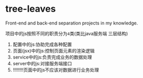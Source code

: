 # tree-leaves
Front-end and back-end separation projects in my knowledge.


项目中的js按照不同的职责分为`4`类(类比java服务端 三层结构)
 1. 配置中的js:协助完成各种配置
 2. 页面(jsx)中的js:控制页面元素的渲染逻辑
 3. service中的js:负责完成业务的数据处理
 4. server中的js:对接服务端接口
 5. !!!!!!!!页面中的js不应该对数据进行业务处理